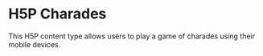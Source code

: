 # H5P Charades

This H5P content type allows users to play a game of charades using their mobile devices.
